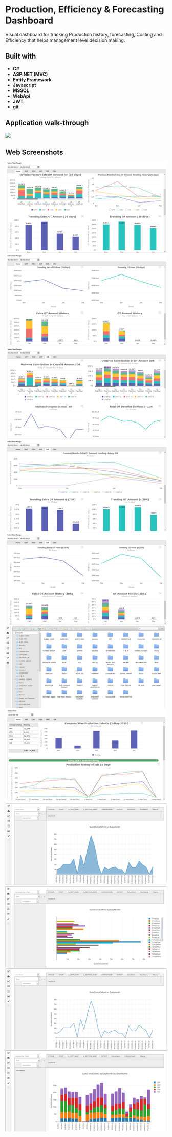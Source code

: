 # Production, Efficiency & Forecasting Dashboard

Visual dashboard for tracking Production history, forecasting, Costing and Efficiency that helps management level decision making.

## Built with
* **C#**
* **ASP.NET (MVC)**
* **Entity Framework**
* **Javascript**
* **MSSQL**
* **WebApi**
* **JWT**
* **git**


## Application walk-through

<img src="./prodviz/fromStartProdViz.gif" />


## Web Screenshots

<img src="./prodviz/extot-home1.png" />


<img src="./prodviz/extot-home2.png" />


<img src="./prodviz/extot-idr1.png" />


<img src="./prodviz/extot-idr2.png" />


<img src="./prodviz/extot-idr3.png" />


<img src="./prodviz/filesharing.png" />


<img src="./prodviz/prodData.png" />


<img src="./prodviz/pivarea.png" />


<img src="./prodviz/pivhrbar.png" />


<img src="./prodviz/pivline.png" />


<img src="./prodviz/pivstack.png" />
